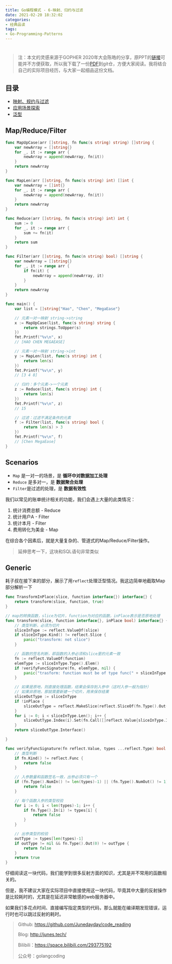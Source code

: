 ```yaml
---
title: Go编程模式 - 6-映射、归约与过滤
date: 2021-02-20 18:32:02
categories: 
- 经典品读
tags:
- Go-Programming-Patterns
---
```


# 

>  注：本文的灵感来源于GOPHER 2020年大会陈皓的分享，原PPT的[链接](https://www2.slideshare.net/haoel/go-programming-patterns?from_action=save)可能并不方便获取，所以我下载了一份[PDF](https://github.com/Junedayday/code_reading/tree/master/doc/Go_Programming_Patterns.pdf)到git仓，方便大家阅读。我将结合自己的实际项目经历，与大家一起细品这份文档。



## 目录

- [映射、规约与过滤](#Map/Reduce/Filter)
- [应用场景探索](#Scenarios)
- [泛型](#Generic)



## Map/Reduce/Filter

```go
func MapUpCase(arr []string, fn func(s string) string) []string {
	var newArray = []string{}
	for _, it := range arr {
		newArray = append(newArray, fn(it))
	}
	return newArray
}

func MapLen(arr []string, fn func(s string) int) []int {
	var newArray = []int{}
	for _, it := range arr {
		newArray = append(newArray, fn(it))
	}
	return newArray
}

func Reduce(arr []string, fn func(s string) int) int {
	sum := 0
	for _, it := range arr {
		sum += fn(it)
	}
	return sum
}

func Filter(arr []string, fn func(n string) bool) []string {
	var newArray = []string{}
	for _, it := range arr {
		if fn(it) {
			newArray = append(newArray, it)
		}
	}
	return newArray
}

func main() {
	var list = []string{"Hao", "Chen", "MegaEase"}

	// 元素一对一映射 string->string
	x := MapUpCase(list, func(s string) string {
		return strings.ToUpper(s)
	})
	fmt.Printf("%v\n", x)
	// [HAO CHEN MEGAEASE]

	// 元素一对一映射 string->int
	y := MapLen(list, func(s string) int {
		return len(s)
	})
	fmt.Printf("%v\n", y)
	// [3 4 8]

	// 归约：多个元素->一个元素
	z := Reduce(list, func(s string) int {
		return len(s)
	})
	fmt.Printf("%v\n", z)
	// 15

	// 过滤：过滤不满足条件的元素
	f := Filter(list, func(s string) bool {
		return len(s) > 3
	})
	fmt.Printf("%v\n", f)
	// [Chen MegaEase]
}

```



## Scenarios

- `Map` 是一对一的场景，是 **循环中对数据加工处理** 
- `Reduce` 是多对一，是 **数据聚合处理**
- `Filter`是过滤的处理，是 **数据有效性**



我们以常见的账单统计相关的功能，我们会遇上大量的此类情况：

1. 统计消费总额 - Reduce
2. 统计用户A - Filter
3. 统计本月 - Filter
4. 费用转化为美金 - Map

在综合各个因素后，就是大量复杂的、管道式的Map/Reduce/Filter操作。

> 延伸思考一下，这块和SQL语句非常类似



## Generic

耗子叔在接下来的部分，展示了用`reflect`处理泛型情况。我这边简单地截取Map部分解析一下

```go
func TransformInPlace(slice, function interface{}) interface{} {
	return transform(slice, function, true)
}

// map的转换函数，slice为切片，function为对应的函数，inPlace表示是否原地处理
func transform(slice, function interface{}, inPlace bool) interface{} {
	// 类型判断，必须为切片
	sliceInType := reflect.ValueOf(slice)
	if sliceInType.Kind() != reflect.Slice {
		panic("transform: not slice")
	}

	// 函数的签名判断，即函数的入参必须和slice里的元素一致
	fn := reflect.ValueOf(function)
	elemType := sliceInType.Type().Elem()
	if !verifyFuncSignature(fn, elemType, nil) {
		panic("trasform: function must be of type func(" + sliceInType.Type().Elem().String() + ") outputElemType")
	}

	// 如果是原地，则直接处理函数，结果会保存到入参中（这时入参一般为指针）
	// 如果非原地，那就需要新建一个切片，用来保存结果
	sliceOutType := sliceInType
	if !inPlace {
		sliceOutType = reflect.MakeSlice(reflect.SliceOf(fn.Type().Out(0)), sliceInType.Len(), sliceInType.Len())
	}
	for i := 0; i < sliceInType.Len(); i++ {
		sliceOutType.Index(i).Set(fn.Call([]reflect.Value{sliceInType.Index(i)})[0])
	}
	return sliceOutType.Interface()

}

func verifyFuncSignature(fn reflect.Value, types ...reflect.Type) bool {
	// 类型判断
	if fn.Kind() != reflect.Func {
		return false
	}

	// 入参数量和函数签名一致，出参必须只有一个
	if (fn.Type().NumIn() != len(types)-1) || (fn.Type().NumOut() != 1) {
		return false
	}

	// 每个函数入参的类型校验
	for i := 0; i < len(types)-1; i++ {
		if fn.Type().In(i) != types[i] {
			return false
		}
	}

	// 出参类型的校验
	outType := types[len(types)-1]
	if outType != nil && fn.Type().Out(0) != outType {
		return false
	}
	return true
}
```

仔细阅读这一块代码，我们能学到很多反射方面的知识，尤其是并不常用的函数相关的。



但是，我不建议大家在实际项目中直接使用这一块代码，毕竟其中大量的反射操作是比较耗时的，尤其是在延迟非常敏感的web服务器中。

如果我们多花点时间、直接编写指定类型的代码，那么就能在编译期发现错误，运行时也可以跳过反射的耗时。



> Github: https://github.com/Junedayday/code_reading
>
> Blog: http://junes.tech/
>
> Bilibili：https://space.bilibili.com/293775192
>
> 公众号：golangcoding

